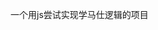<!--
 * @Author: SilentVver silentwaver.code@gmail.com
 * @Date: 2024-10-29 23:24:54
 * @LastEditors: SilentVver silentwaver.code@gmail.com
 * @LastEditTime: 2025-01-06 18:43:42
 * @Description: 
 * 
-->
一个用js尝试实现学马仕逻辑的项目